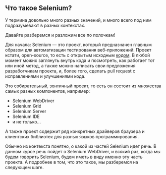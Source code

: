 <h2>Что такое Selenium?&nbsp;</h2>

<p>У термина довольно много разных значений, и много всего под ним подразумевают в разных контекстах.&nbsp;</p>

<p>Давайте разберемся и разложим все по полочкам!&nbsp;</p>

<p>Для начала: Selenium —&nbsp;это проект, который предназначен главным образом для автоматизации тестирования веб-приложений. Проект кстати, open-source, то есть&nbsp;с открытым исходным <a href="https://github.com/SeleniumHQ/selenium" rel="noopener noreferrer nofollow" target="_blank">кодом</a>. В любой момент можно заглянуть внутрь кода и посмотреть, как работает тот или иной метод, а также можно написать свои предложения разработчикам проекта, и, более того, сделать pull request с исправлениями и улучшениями кода.</p>

<p>Это собирательный, зонтичный проект<em>, </em>то есть он состоит из множества самых разных&nbsp;компонентов, например:&nbsp;</p>

<ul>
	<li>Selenium WebDriver</li>
	<li>Selenium Grid</li>
	<li>Selenium Server</li>
	<li>Selenium IDE</li>
	<li>и не только...</li>
</ul>

<p>А также проект содержит ряд конкретных драйверов браузера и клиентских библиотек для разных языков программирования.</p>

<p>Обычно из контекста понятно, о какой из частей Selenium идет речь. В данном курсе речь пойдет о Selenium WebDriver,&nbsp;и&nbsp;всякий раз, когда мы будем говорить Selenium, будем иметь в виду именно эту часть проекта. А подробнее в том, что это такое, мы разберемся на следующем шаге.</p>